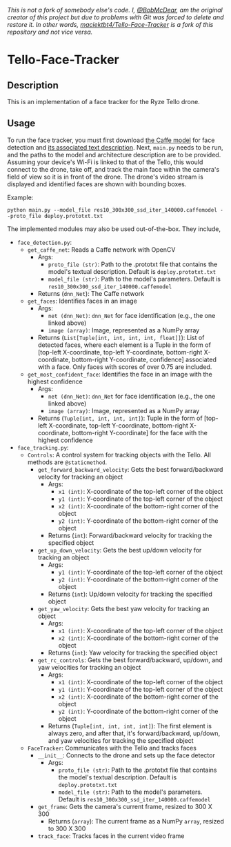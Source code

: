 <i>This is not a fork of somebody else's code. I, [@BobMcDear](https://github.com/BobMcDear), am the original creator of this project but due to problems with Git was forced to delete and restore it. In other words, [maciektbt4/Tello-Face-Tracker](https://github.com/maciektbt4/Tello-Face-Tracker) is a fork of this repository and not vice versa.</i>

# Tello-Face-Tracker

## Description
This is an implementation of a face tracker for the Ryze Tello drone.

## Usage
To run the face tracker, you must first download [the Caffe model](https://raw.githubusercontent.com/opencv/opencv_3rdparty/dnn_samples_face_detector_20180205_fp16/res10_300x300_ssd_iter_140000_fp16.caffemodel) for face detection and [its associated text description](https://github.com/opencv/opencv/blob/master/samples/dnn/face_detector/deploy.prototxt).
Next, ```main.py``` needs to be run, and the paths to the model and architecture description are to be provided. Assuming your device's Wi-Fi is linked to that
of the Tello, this would connect to the drone, take off, and track the main face within the camera's field of view so it is in front of the drone. The drone's video stream is displayed
and identified faces are shown with bounding boxes.

Example:

```
python main.py --model_file res10_300x300_ssd_iter_140000.caffemodel --proto_file deploy.prototxt.txt
```

The implemented modules may also be used out-of-the-box. They include,

* ```face_detection.py```: 
  * ```get_caffe_net```: Reads a Caffe network with OpenCV
    * Args:
      * ```proto_file (str)```: Path to the .prototxt file that contains the model's textual description. Default is  ```deploy.prototxt.txt```
      * ```model_file (str)```: Path to the model's parameters. Default is ```res10_300x300_ssd_iter_140000.caffemodel```
    * Returns (```dnn_Net```): The Caffe network
  * ```get_faces```: Identifies faces in an image
    * Args:
      * ```net (dnn_Net)```: ```dnn_Net``` for face identification (e.g., the one linked above)
      * ```image (array)```: Image, represented as a NumPy array 
    * Returns (```List[Tuple[int, int, int, int, float]]```): List of detected faces, where each element is a Tuple in the form of [top-left X-coordinate, top-left Y-coordinate, bottom-right X-coordinate, bottom-right Y-coordinate, confidence] associated with a face. Only faces with scores of over 0.75 are included.
  * ```get_most_confident_face```: Identifies the face in an image with the highest confidence
    * Args:
      * ```net (dnn_Net)```: ```dnn_Net``` for face identification (e.g., the one linked above)
      * ```image (array)```: Image, represented as a NumPy array 
    * Returns (```Tuple[int, int, int, int]```): Tuple in the form of [top-left X-coordinate, top-left Y-coordinate, bottom-right X-coordinate, bottom-right Y-coordinate] for the face with the highest confidence
* ```face_tracking.py```: 
  * ```Controls```: A control system for tracking objects with the Tello. All methods are ```@staticmethod```.
    * ```get_forward_backward_velocity```: Gets the best forward/backward velocity for tracking an object
      * Args:
        * ```x1 (int)```: X-coordinate of the top-left corner of the object
        * ```y1 (int)```: Y-coordinate of the top-left corner of the object
        * ```x2 (int)```: X-coordinate of the bottom-right corner of the object
        * ```y2 (int)```: Y-coordinate of the bottom-right corner of the object
      * Returns (```int```): Forward/backward velocity for tracking the specified object
    * ```get_up_down_velocity```: Gets the best up/down velocity for tracking an object
      * Args:
        * ```y1 (int)```: Y-coordinate of the top-left corner of the object
        * ```y2 (int)```: Y-coordinate of the bottom-right corner of the object
      * Returns (```int```): Up/down velocity for tracking the specified object
    * ```get_yaw_velocity```: Gets the best yaw velocity for tracking an object
      * Args:
        * ```x1 (int)```: X-coordinate of the top-left corner of the object
        * ```x2 (int)```: X-coordinate of the bottom-right corner of the object
      * Returns (```int```): Yaw velocity for tracking the specified object
    * ```get_rc_controls```: Gets the best forward/backward, up/down, and yaw velocities for tracking an object
      * Args:
        * ```x1 (int)```: X-coordinate of the top-left corner of the object
        * ```y1 (int)```: Y-coordinate of the top-left corner of the object
        * ```x2 (int)```: X-coordinate of the bottom-right corner of the object
        * ```y2 (int)```: Y-coordinate of the bottom-right corner of the object
      * Returns (```Tuple[int, int, int, int]```): The first element is always zero, and after that, it's forward/backward, up/down, and yaw velocities for tracking the specified object
  * ```FaceTracker```: Communicates with the Tello and tracks faces
    * ```__init__```: Connects to the drone and sets up the face detector
      * Args:
        * ```proto_file (str)```: Path to the .prototxt file that contains the model's textual description. Default is  ```deploy.prototxt.txt```
        * ```model_file (str)```: Path to the model's parameters. Default is ```res10_300x300_ssd_iter_140000.caffemodel```
    * ```get_frame```: Gets the camera's current frame, resized to 300 X 300
      * Returns (```array```): The current frame as a NumPy ```array```, resized to 300 X 300
    * ```track_face```: Tracks faces in the current video frame

